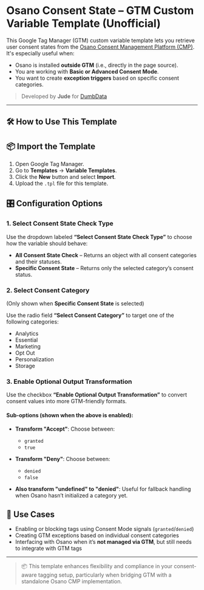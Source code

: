 # Osano Consent State – GTM Custom Variable Template (Unofficial)

This Google Tag Manager (GTM) custom variable template lets you retrieve user consent states from the [Osano Consent Management Platform (CMP)](https://www.osano.com/). It's especially useful when:

- Osano is installed **outside GTM** (i.e., directly in the page source).
- You are working with **Basic or Advanced Consent Mode**.
- You want to create **exception triggers** based on specific consent categories.

> Developed by **Jude** for [DumbData](https://dumbdata.co/)

---

## 🛠️ How to Use This Template


## 📦 Import the Template

1. Open Google Tag Manager.
2. Go to **Templates** → **Variable Templates**.
3. Click the **New** button and select **Import**.
4. Upload the `.tpl` file for this template.


## 🎛️ Configuration Options

### 1. **Select Consent State Check Type**

Use the dropdown labeled **“Select Consent State Check Type”** to choose how the variable should behave:

- **All Consent State Check** – Returns an object with all consent categories and their statuses.
- **Specific Consent State** – Returns only the selected category’s consent status.

### 2. **Select Consent Category**

(Only shown when **Specific Consent State** is selected)

Use the radio field **“Select Consent Category”** to target one of the following categories:

- Analytics  
- Essential  
- Marketing  
- Opt Out  
- Personalization  
- Storage  

### 3. **Enable Optional Output Transformation**

Use the checkbox **“Enable Optional Output Transformation”** to convert consent values into more GTM-friendly formats.

#### Sub-options (shown when the above is enabled):

- **Transform "Accept"**: Choose between:
  - `granted`
  - `true`

- **Transform "Deny"**: Choose between:
  - `denied`
  - `false`

- **Also transform "undefined" to "denied"**: Useful for fallback handling when Osano hasn’t initialized a category yet.

## 🎯 Use Cases

- Enabling or blocking tags using Consent Mode signals (`granted`/`denied`)
- Creating GTM exceptions based on individual consent categories
- Interfacing with Osano when it’s **not managed via GTM**, but still needs to integrate with GTM tags

---

> 📦 This template enhances flexibility and compliance in your consent-aware tagging setup, particularly when bridging GTM with a standalone Osano CMP implementation.

